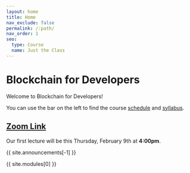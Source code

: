 ```yaml
---
layout: home
title: Home
nav_exclude: false
permalink: /:path/
nav_order: 1
seo:
  type: Course
  name: Just the Class
---
```


# Blockchain for Developers

Welcome to Blockchain for Developers!

You can use the bar on the left to find the course [schedule](schedule) and [syllabus](syllabus).

## [Zoom Link](https://www.berkeley.zoom.us/my/satapathy)

Our first lecture will be this Thursday, February 9th at **4:00pm**.

{{ site.announcements[-1] }}

{{ site.modules[0] }}